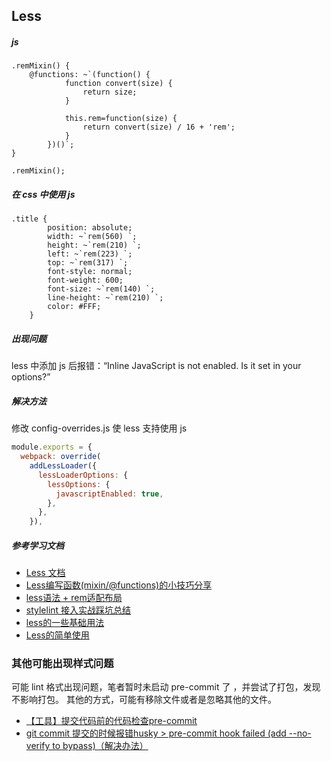 
## Less

##### js

```less
.remMixin() {
    @functions: ~`(function() {
            function convert(size) {
                return size;
            }

            this.rem=function(size) {
                return convert(size) / 16 + 'rem';
            }
        })()`;
}

.remMixin();
```



##### 在 css 中使用 js

```less
.title {
        position: absolute;
        width: ~`rem(560) `;
        height: ~`rem(210) `;
        left: ~`rem(223) `;
        top: ~`rem(317) `;
        font-style: normal;
        font-weight: 600;
        font-size: ~`rem(140) `;
        line-height: ~`rem(210) `;
        color: #FFF;
    }

```

##### 出现问题

less 中添加 js 后报错：“Inline JavaScript is not enabled. Is it set in your options?”

##### 解决方法

修改 config-overrides.js 使 less 支持使用 js

```js
module.exports = {
  webpack: override(
    addLessLoader({
      lessLoaderOptions: {
        lessOptions: {
          javascriptEnabled: true,
        },
      },
    }),
```



##### 参考学习文档

- [Less 文档](https://lesscss.com.cn/features/#features-overview-feature)
- [Less编写函数(mixin/@functions)的小技巧分享](https://juejin.cn/post/6844903841251459080)
- [less语法 + rem适配布局](https://blog.csdn.net/weixin_43845137/article/details/104791397)
- [stylelint 接入实战踩坑总结](https://juejin.cn/post/7026998283155275807#heading-5)
- [less的一些基础用法](https://blog.csdn.net/weixiwo/article/details/108703987)
- [Less的简单使用](https://blog.csdn.net/ckk727/article/details/106918675)



### 其他可能出现样式问题

可能 lint 格式出现问题，笔者暂时未启动 pre-commit 了 ，并尝试了打包，发现不影响打包。
其他的方式，可能有移除文件或者是忽略其他的文件。

- [【工具】提交代码前的代码检查pre-commit](https://blog.csdn.net/a5534789/article/details/84754572)
- [git commit 提交的时候报错husky > pre-commit hook failed (add --no-verify to bypass)（解决办法）](https://www.jianshu.com/p/7c6a05861b44)


